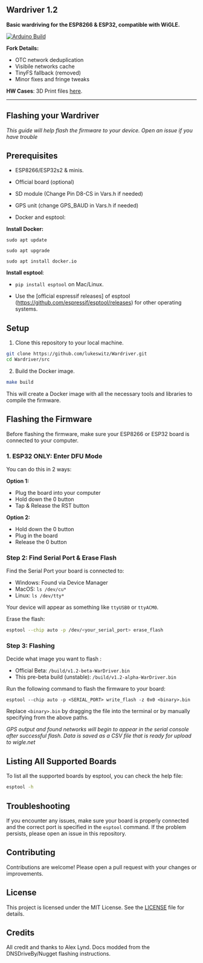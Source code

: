 ## Wardriver 1.2

**Basic wardriving for the ESP8266 & ESP32, compatible with WiGLE.**

[![Arduino Build](https://github.com/lukeswitz/Wardriver/actions/workflows/build.yml/badge.svg)](https://github.com/lukeswitz/Wardriver/actions/workflows/build.yml)

**Fork Details:**
- OTC network deduplication
- Visibile networks cache
- TinyFS fallback (removed) 
- Minor fixes and fringe tweaks  

**HW Cases**: 3D Print files [here](https://github.com/LyndLabs/DNS-Driveby-Hardware).  

--- 

## Flashing your Wardriver 

*This guide will help flash the firmware to your device. Open an issue if you have trouble*

## Prerequisites
- ESP8266/ESP32s2 & minis. 
- Official board (optional)
- SD module (Change Pin D8-CS in Vars.h if needed)
- GPS unit (change GPS_BAUD in Vars.h if needed)

- Docker and esptool:

**Install Docker:**
  
  `sudo apt update`

  `sudo apt upgrade`

  `sudo apt install docker.io`

**Install esptool**:
  
  - `pip install esptool` on Mac/Linux.

- Use the [official espressif releases] of esptool (https://github.com/espressif/esptool/releases) for other operating systems.

## Setup

1. Clone this repository to your local machine.

```bash
git clone https://github.com/lukeswitz/Wardriver.git
cd Wardriver/src
```

2. Build the Docker image.

```bash
make build
```

This will create a Docker image with all the necessary tools and libraries to compile the firmware.

## Flashing the Firmware

Before flashing the firmware, make sure your ESP8266 or ESP32 board is connected to your computer.

### 1. ESP32 ONLY: Enter DFU Mode

You can do this in 2 ways:

**Option 1:**

- Plug the board into your computer
- Hold down the 0 button
- Tap & Release the RST button

**Option 2:**

- Hold down the 0 button
- Plug in the board
- Release the 0 button

### Step 2: Find Serial Port & Erase Flash 

Find the Serial Port your board is connected to:

- Windows: Found via Device Manager
- MacOS: `ls /dev/cu*`
- Linux: `ls /dev/tty*`

Your device will appear as something like `ttyUSB0` or `ttyACM0`.

Erase the flash:

```bash
esptool --chip auto -p /dev/<your_serial_port> erase_flash
```

### Step 3: Flashing 
Decide what image you want to flash :
- Official Beta: `/build/v1.2-beta-WarDriver.bin`
- This pre-beta build (unstable): `/build/v1.2-alpha-WarDriver.bin`

Run the following command to flash the firmware to your board:

`esptool --chip auto -p <SERIAL_PORT> write_flash -z 0x0 <binary>.bin`

Replace `<binary>.bin` by dragging the file into the terminal or by manually specifying from the above paths. 

*GPS output and found networks will begin to appear in the serial console after successful flash. Data is saved as a CSV file that is ready for upload to wigle.net* 

## Listing All Supported Boards

To list all the supported boards by esptool, you can check the help file:

```bash
esptool -h
```

## Troubleshooting

If you encounter any issues, make sure your board is properly connected and the correct port is specified in the `esptool` command. If the problem persists, please open an issue in this repository.

## Contributing

Contributions are welcome! Please open a pull request with your changes or improvements.

## License

This project is licensed under the MIT License. See the [LICENSE](LICENSE) file for details. 

## Credits

All credit and thanks to Alex Lynd. Docs modded from the DNSDriveBy/Nugget flashing instructions. 
